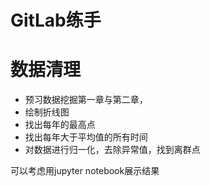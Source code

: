 # GitLab练手
# 数据清理
- 预习数据挖掘第一章与第二章，
- 绘制折线图
- 找出每年的最高点
- 找出每年大于平均值的所有时间
- 对数据进行归一化，去除异常值，找到离群点

可以考虑用jupyter notebook展示结果



